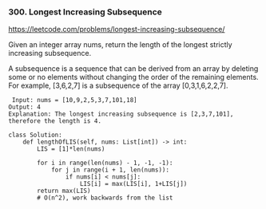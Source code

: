 ### 300. Longest Increasing Subsequence

https://leetcode.com/problems/longest-increasing-subsequence/

Given an integer array nums, return the length of the longest strictly increasing subsequence.

A subsequence is a sequence that can be derived from an array by deleting some or no elements without changing the order of the remaining elements. 
For example, [3,6,2,7] is a subsequence of the array [0,3,1,6,2,2,7].

```
 Input: nums = [10,9,2,5,3,7,101,18]
Output: 4
Explanation: The longest increasing subsequence is [2,3,7,101], therefore the length is 4.
```

```
class Solution:
    def lengthOfLIS(self, nums: List[int]) -> int:
        LIS = [1]*len(nums)
        
        for i in range(len(nums) - 1, -1, -1):
            for j in range(i + 1, len(nums)):
                if nums[i] < nums[j]:
                    LIS[i] = max(LIS[i], 1+LIS[j])
        return max(LIS)
        # O(n^2), work backwards from the list 
```
